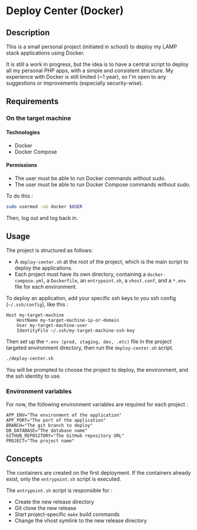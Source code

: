 # Deploy Center (Docker)

## Description

This is a small personal project (initiated in school) to deploy my LAMP stack applications using Docker.

It is still a work in progress, but the idea is to have a central script to deploy all my personal PHP apps, with a simple and consistent structure.
My experience with Docker is still limited (~1 year), so I'm open to any suggestions or improvements (especially security-wise).

## Requirements

### On the target machine

#### Technologies

- Docker
- Docker Compose

#### Permissions

- The user must be able to run Docker commands without sudo.
- The user must be able to run Docker Compose commands without sudo.

To do this :

```bash
sudo usermod -aG docker $USER
```

Then, log out and log back in.

## Usage

The project is structured as follows:

- A `deploy-center.sh` at the root of the project, which is the main script to deploy the applications.
- Each project must have its own directory, containing a `docker-compose.yml`, a `Dockerfile`, an `entrypoint.sh`, a `vhost.conf`, and a `*.env` file for each environment.

To deploy an application, add your specific ssh keys to you ssh config (`~/.ssh/config`), like this :

```
Host my-target-machine
    HostName my-target-machine-ip-or-domain
    User my-target-machine-user
    IdentityFile ~/.ssh/my-target-machine-ssh-key
```

Then set up the `*.env (prod, staging, dev, .etc)` file in the project targeted environment directory, then run the `deploy-center.sh` script.

```bash
./deploy-center.sh
```

You will be prompted to choose the project to deploy, the environment, and the ssh identity to use.

### Environment variables

For now, the following environment variables are required for each project :

```dotenv
APP_ENV="The environment of the application"
APP_PORT="The port of the application"
BRANCH="The git branch to deploy"
DB_DATABASE="The database name"
GITHUB_REPOSITORY="The GitHub repository URL"
PROJECT="The project name"
```

## Concepts

The containers are created on the first deployment. If the containers already exist, only the `entrypoint.sh` script is executed.

The `entrypoint.sh` script is responsible for :

- Create the new release directory
- Git clone the new release
- Start project-specific `make` build commands
- Change the vhost symlink to the new release directory